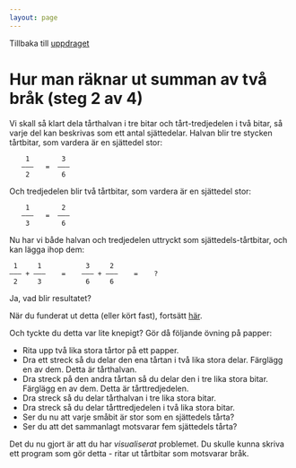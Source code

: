 ```yaml
---
layout: page
---
```


Tillbaka till [uppdraget](README.md)

Hur man räknar ut summan av två bråk (steg 2 av 4)
==================================================

Vi skall så klart dela tårthalvan i tre bitar och tårt-tredjedelen i två bitar, så varje del kan beskrivas som ett antal sjättedelar. Halvan blir tre stycken tårtbitar, som vardera är en sjättedel stor:

        1        3
       –––   =  –––
        2        6

Och tredjedelen blir två tårtbitar, som vardera är en sjättedel stor:

        1        2
       –––   =  –––
        3        6

Nu har vi både halvan och tredjedelen uttryckt som sjättedels-tårtbitar, och kan lägga ihop dem:

     1     1           3     2
    ––– + –––    =    ––– + –––    =    ?
     2     3           6     6

Ja, vad blir resultatet?

När du funderat ut detta (eller kört fast), fortsätt [här](exercise3.md).

Och tyckte du detta var lite knepigt? Gör då följande övning på papper:

* Rita upp två lika stora tårtor på ett papper.
* Dra ett streck så du delar den ena tårtan i två lika stora delar. Färglägg en av dem. Detta är tårthalvan.
* Dra streck på den andra tårtan så du delar den i tre lika stora bitar. Färglägg en av dem. Detta är tårttredjedelen.
* Dra streck så du delar tårthalvan i tre lika stora bitar.
* Dra streck så du delar tårttredjedelen i två lika stora bitar.
* Ser du nu att varje småbit är stor som en sjättedels tårta?
* Ser du att det sammanlagt motsvarar fem sjättedels tårta?

Det du nu gjort är att du har *visualiserat* problemet. Du skulle kunna skriva ett program som gör detta - ritar ut tårtbitar som motsvarar bråk.

